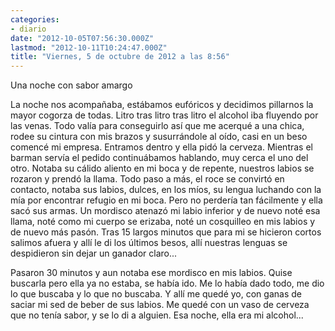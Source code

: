 ```yaml
---
categories:
- diario
date: "2012-10-05T07:56:30.000Z"
lastmod: "2012-10-11T10:24:47.000Z"
title: "Viernes, 5 de octubre de 2012 a las 8:56"
---
```


Una noche con sabor amargo


La noche nos acompañaba, estábamos eufóricos y decidimos pillarnos la mayor cogorza de todas. Litro tras litro tras litro el alcohol iba fluyendo por las venas. Todo valí­a para conseguirlo así­ que me acerqué a una chica, rodee su cintura con mis brazos y susurrándole al oí­do, casi en un beso comencé mi empresa. Entramos dentro y ella pidó la cerveza. Mientras el barman serví­a el pedido continuábamos hablando, muy cerca el uno del otro. Notaba su cálido aliento en mi boca y de repente, nuestros labios se rozaron y prendó la llama. Todo paso a más, el roce se convirtó en contacto, notaba sus labios, dulces, en los mí­os, su lengua luchando con la mí­a por encontrar refugio en mi boca. Pero no perderí­a tan fácilmente y ella sacó sus armas. Un mordisco atenazó mi labio inferior y de nuevo noté esa llama, noté como mi cuerpo se erizaba, noté un cosquilleo en mis labios y de nuevo más pasón. Tras 15 largos minutos que para mi se hicieron cortos salimos afuera y allí­ le di los últimos besos, allí­ nuestras lenguas se despidieron sin dejar un ganador claro...

Pasaron 30 minutos y aun notaba ese mordisco en mis labios. Quise buscarla pero ella ya no estaba, se habí­a ido. Me lo habí­a dado todo, me dio lo que buscaba y lo que no buscaba. Y allí­ me quedé yo, con ganas de saciar mi sed de beber de sus labios. Me quedé con un vaso de cerveza que no tení­a sabor, y se lo di a alguien. Esa noche, ella era mi alcohol...